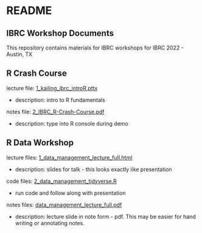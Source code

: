 README
================

IBRC Workshop Documents
----------------
This repository contains materials for IBRC workshops for IBRC 2022 - Austin, TX
 
 R Crash Course
 -------------------

lecture file: [1_kailing_ibrc_introR.pttx](https://github.com/VTQuantMethodsEEB/ibrc_workshop/blob/main/R_crash_course/1_kailing_ibrc_introR.pptx)
 - description: intro to R fundamentals
 
 notes file: [2_IBRC_R-Crash-Course.pdf](https://github.com/VTQuantMethodsEEB/ibrc_workshop/blob/main/R_crash_course/2_IBRC_R-Crash-Course.pdf)
 - description: type into R console during demo
 
 
 R Data Workshop
 -------------------
 
 lecture files: [1_data_management_lecture_full.html](https://github.com/VTQuantMethodsEEB/ibrc_workshop/blob/main/data_management/1_data_management_lecture_full.html)
 
 - description: slides for talk - this looks exactly like presentation
 
 code files: [2_data_management_tidyverse.R](https://github.com/VTQuantMethodsEEB/ibrc_workshop/blob/main/data_management/2_data_management_tidyverse.R)
  - run code and follow along with presentation

 notes files: [data_management_lecture_full.pdf](https://github.com/VTQuantMethodsEEB/ibrc_workshop/blob/main/data_management/data_management_lecture_full.pdf)
 
 - description: lecture slide in note form - pdf. This may be easier for hand writing or annotating notes. 
 
 
